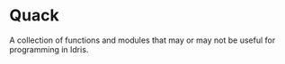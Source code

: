 Quack
=====

A collection of functions and modules that may or may not be useful for programming in Idris.
